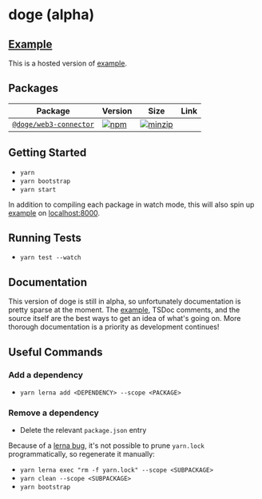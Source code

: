 # doge (alpha)

## [Example](https://github.com/bigs-3/doge/tree/main/example)

This is a hosted version of [example](./example).

## Packages

| Package                                             | Version                                                                                                                   | Size                                                                                                                                         | Link |
| --------------------------------------------------- | ------------------------------------------------------------------------------------------------------------------------- | -------------------------------------------------------------------------------------------------------------------------------------------- | ---- |
| [`@doge/web3-connector`](packages/web3-connector) | [![npm](https://img.shields.io/npm/v/@web3-react/types/beta.svg)](https://www.npmjs.com/package/@web3-react/types/v/beta) | [![minzip](https://img.shields.io/bundlephobia/minzip/@web3-react/types/beta.svg)](https://bundlephobia.com/result?p=@web3-react/types@beta) |      |

## Getting Started

- `yarn`
- `yarn bootstrap`
- `yarn start`

In addition to compiling each package in watch mode, this will also spin up [example](./example) on [localhost:8000](http://localhost:8000/).

## Running Tests

- `yarn test --watch`

## Documentation

This version of doge is still in alpha, so unfortunately documentation is pretty sparse at the moment. The [example](./example), TSDoc comments, and the source itself are the best ways to get an idea of what's going on. More thorough documentation is a priority as development continues!

## Useful Commands

### Add a dependency

- `yarn lerna add <DEPENDENCY> --scope <PACKAGE>`

### Remove a dependency

- Delete the relevant `package.json` entry

Because of a [lerna bug](https://github.com/lerna/lerna/issues/1883), it's not possible to prune `yarn.lock` programmatically, so regenerate it manually:

- `yarn lerna exec "rm -f yarn.lock" --scope <SUBPACKAGE>`
- `yarn clean --scope <SUBPACKAGE>`
- `yarn bootstrap`
